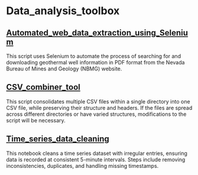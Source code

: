 # Data_analysis_toolbox
## [Automated_web_data_extraction_using_Selenium](https://github.com/chaolu-NBMG/Data_analysis_toolbox/blob/main/tools/Automated_web_data_extraction_using_Selenium.ipynb)
This script uses Selenium to automate the process of searching for and downloading geothermal well information in PDF format from the Nevada Bureau of Mines and Geology (NBMG) website.
## [CSV_combiner_tool](https://github.com/chaolu-NBMG/Data_analysis_toolbox/blob/main/tools/CSV_combiner_tool.ipynb)
This script consolidates multiple CSV files within a single directory into one CSV file, while preserving their structure and headers. If the files are spread across different directories or have varied structures, modifications to the script will be necessary.
## [Time_series_data_cleaning](https://github.com/chaolu-NBMG/Data_analysis_toolbox/blob/main/tools/Time_series_data_cleaning.ipynb)
This notebook cleans a time series dataset with irregular entries, ensuring data is recorded at consistent 5-minute intervals. Steps include removing inconsistencies, duplicates, and handling missing timestamps.

